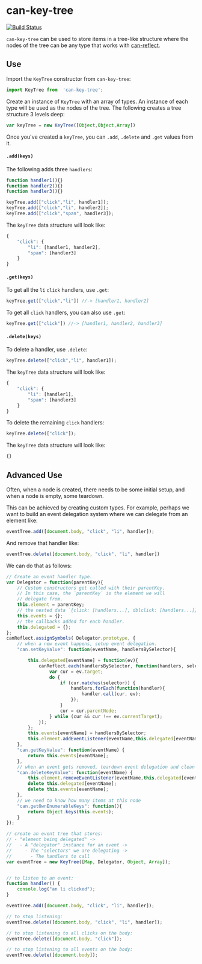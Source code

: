 # can-key-tree

[![Build Status](https://travis-ci.org/canjs/can-key-tree.svg?branch=master)](https://travis-ci.org/canjs/can-key-tree)

`can-key-tree` can be used to store items in a tree-like structure where the nodes of
the tree can be any type that works with [can-reflect](https://canjs.com/doc/can-reflect.html).

## Use

Import the `KeyTree` constructor from `can-key-tree`:

```js
import KeyTree from  'can-key-tree';
```

Create an instance of `KeyTree` with an array of types.  An instance of each type
will be used as the nodes of the tree. The following creates a tree structure
3 levels deep:


```js
var keyTree = new KeyTree([Object,Object,Array])
```

Once you've created a `keyTree`, you can `.add`, `.delete` and `.get` values from
it.

#### `.add(keys)`

The following adds three `handlers`:

```js
function handler1(){}
function handler2(){}
function handler3(){}

keyTree.add(["click","li", handler1]);
keyTree.add(["click","li", handler2]);
keyTree.add(["click","span", handler3]);
```

The `keyTree` data structure will look like:

```js
{
    "click": {
        "li": [handler1, handler2],
        "span": [handler3]
    }
}
```

#### `.get(keys)`

To get all the `li` `click` handlers, use `.get`:

```js
keyTree.get(["click","li"]) //-> [handler1, handler2]
```

To get all `click` handlers, you can also use `.get`:


```js
keyTree.get(["click"]) //-> [handler1, handler2, handler3]
```

#### `.delete(keys)`

To delete a handler, use `.delete`:

```js
keyTree.delete(["click","li", handler1]);
```

The `keyTree` data structure will look like:

```js
{
    "click": {
        "li": [handler1],
        "span": [handler3]
    }
}
```

To delete the remaining `click` handlers:

```js
keyTree.delete(["click"]);
```

The `keyTree` data structure will look like:

```js
{}
```

## Advanced Use

Often, when a node is created, there needs to be some initial setup, and when a
node is empty, some teardown.

This can be achieved by creating custom types.  For example, perhaps we want to
build an event delegation system where we can delegate from an element like:

```js
eventTree.add([document.body, "click", "li", handler]);
```

And remove that handler like:

```js
eventTree.delete([document.body, "click", "li", handler])
```


We can do that as follows:

```js
// Create an event handler type.
var Delegator = function(parentKey){
    // Custom constructors get called with their parentKey.
    // In this case, the `parentKey` is the element we will
    // delegate from.
    this.element = parentKey;
    // the nested data `{click: [handlers...], dblclick: [handlers...]}`
    this.events = {};
    // the callbacks added for each handler.
    this.delegated = {};
};
canReflect.assignSymbols( Delegator.prototype, {
    // when a new event happens, setup event delegation.
    "can.setKeyValue": function(eventName, handlersBySelector){

        this.delegated[eventName] = function(ev){
            canReflect.each(handlersBySelector, function(handlers, selector){
                var cur = ev.target;
                do {
                    if (cur.matches(selector)) {
                        handlers.forEach(function(handler){
                            handler.call(cur, ev);
                        });
                    }
                    cur = cur.parentNode;
                } while (cur && cur !== ev.currentTarget);
            });
        };
        this.events[eventName] = handlersBySelector;
        this.element.addEventListener(eventName,this.delegated[eventName]);
    },
    "can.getKeyValue": function(eventName) {
        return this.events[eventName];
    },
    // when an event gets removed, teardown event delegation and clean up.
    "can.deleteKeyValue": function(eventName) {
        this.element.removeEventListener(eventName,this.delegated[eventName]);
        delete this.delegated[eventName];
        delete this.events[eventName];
    },
    // we need to know how many items at this node
    "can.getOwnEnumerableKeys": function(){
        return Object.keys(this.events);
    }
});

// create an event tree that stores:
// - "element being delegated" ->
//   - A "delegator" instance for an event ->
//     - The "selectors" we are delegating ->
//       - The handlers to call
var eventTree = new KeyTree([Map, Delegator, Object, Array]);


// to listen to an event:
function handler() {
    console.log("an li clicked");
}

eventTree.add([document.body, "click", "li", handler]);

// to stop listening:
eventTree.delete([document.body, "click", "li", handler]);

// to stop listening to all clicks on the body:
eventTree.delete([document.body, "click"]);

// to stop listening to all events on the body:
eventTree.delete([document.body]);
```
